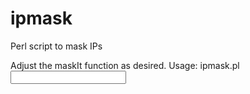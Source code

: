 ipmask
======

Perl script to mask IPs

Adjust the maskIt function as desired.  Usage: ipmask.pl <input file>

